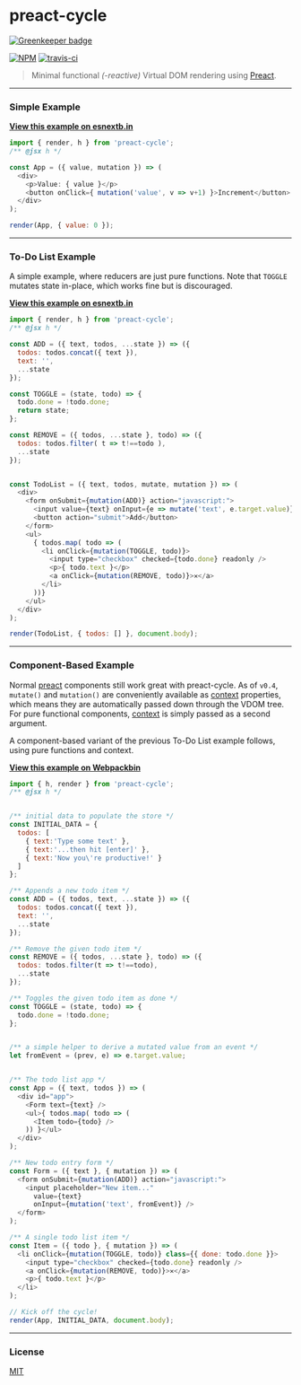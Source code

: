 # preact-cycle

[![Greenkeeper badge](https://badges.greenkeeper.io/developit/preact-cycle.svg)](https://greenkeeper.io/)

[![NPM](https://img.shields.io/npm/v/preact-cycle.svg)](https://www.npmjs.com/package/preact-cycle)
[![travis-ci](https://travis-ci.org/developit/preact-cycle.svg?branch=master)](https://travis-ci.org/developit/preact-cycle)

> Minimal functional _(-reactive)_ Virtual DOM rendering using [Preact].


---


### Simple Example

[**View this example on esnextb.in**](http://esnextb.in/?gist=d804796c481218488309)

```js
import { render, h } from 'preact-cycle';
/** @jsx h */

const App = ({ value, mutation }) => (
  <div>
    <p>Value: { value }</p>
    <button onClick={ mutation('value', v => v+1) }>Increment</button>
  </div>
);

render(App, { value: 0 });
```


---


### To-Do List Example

A simple example, where reducers are just pure functions.
Note that `TOGGLE` mutates state in-place, which works fine but is discouraged.

[**View this example on esnextb.in**](http://esnextb.in/?gist=9c992087c4133003a716)

```js
import { render, h } from 'preact-cycle';
/** @jsx h */

const ADD = ({ text, todos, ...state }) => ({
  todos: todos.concat({ text }),
  text: '',
  ...state
});

const TOGGLE = (state, todo) => {
  todo.done = !todo.done;
  return state;
};

const REMOVE = ({ todos, ...state }, todo) => ({
  todos: todos.filter( t => t!==todo ),
  ...state
});


const TodoList = ({ text, todos, mutate, mutation }) => (
  <div>
    <form onSubmit={mutation(ADD)} action="javascript:">
      <input value={text} onInput={e => mutate('text', e.target.value)} />
      <button action="submit">Add</button>
    </form>
    <ul>
      { todos.map( todo => (
        <li onClick={mutation(TOGGLE, todo)}>
          <input type="checkbox" checked={todo.done} readonly />
          <p>{ todo.text }</p>
          <a onClick={mutation(REMOVE, todo)}>✕</a>
        </li>
      ))}
    </ul>
  </div>
);

render(TodoList, { todos: [] }, document.body);
```


---


### Component-Based Example

Normal [preact] components still work great with preact-cycle. As of `v0.4`, `mutate()` and `mutation()` are conveniently available as [context] properties, which means they are automatically passed down through the VDOM tree. For pure functional components, [context] is simply passed as a second argument.

A component-based variant of the previous To-Do List example follows, using pure functions and context.

[**View this example on Webpackbin**](http://www.webpackbin.com/EyjngQinx)

```js
import { h, render } from 'preact-cycle';
/** @jsx h */


/** initial data to populate the store */
const INITIAL_DATA = {
  todos: [
    { text:'Type some text' },
    { text:'...then hit [enter]' },
    { text:'Now you\'re productive!' }
  ]
};

/** Appends a new todo item */
const ADD = ({ todos, text, ...state }) => ({
  todos: todos.concat({ text }),
  text: '',
  ...state
});

/** Remove the given todo item */
const REMOVE = ({ todos, ...state }, todo) => ({
  todos: todos.filter(t => t!==todo),
  ...state
});

/** Toggles the given todo item as done */
const TOGGLE = (state, todo) => {
  todo.done = !todo.done;
};


/** a simple helper to derive a mutated value from an event */
let fromEvent = (prev, e) => e.target.value;


/** The todo list app */
const App = ({ text, todos }) => (
  <div id="app">
    <Form text={text} />
    <ul>{ todos.map( todo => (
      <Item todo={todo} />
    )) }</ul>
  </div>
);

/** New todo entry form */
const Form = ({ text }, { mutation }) => (
  <form onSubmit={mutation(ADD)} action="javascript:">
    <input placeholder="New item..."
      value={text}
      onInput={mutation('text', fromEvent)} />
  </form>
);

/** A single todo list item */
const Item = ({ todo }, { mutation }) => (
  <li onClick={mutation(TOGGLE, todo)} class={{ done: todo.done }}>
    <input type="checkbox" checked={todo.done} readonly />
    <a onClick={mutation(REMOVE, todo)}>✕</a>
    <p>{ todo.text }</p>
  </li>
);

// Kick off the cycle!
render(App, INITIAL_DATA, document.body);
```


---


### License

[MIT]


[Preact]: https://github.com/developit/preact
[context]: https://facebook.github.io/react/docs/context.html
[MIT]: http://choosealicense.com/licenses/mit/
